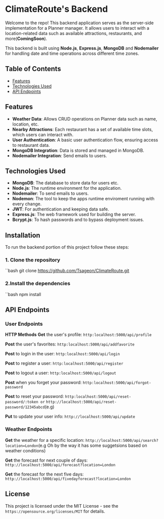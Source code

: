 # ClimateRoute's Backend

Welcome to the repo! This backend application serves as the server-side implementation for a Planner manager. It allows users to interact with a location-related data such as available attractions, restaurants, and more(**ComingSoon**).

This backend is built using **Node.js**, **Express.js**, **MongoDB** and **Nodemailer** for handling date and time operations across different time zones.

## Table of Contents

- [Features](#features)
- [Technologies Used](#technologies-used)
- [API Endpoints](#api-endpoints)

## Features

- **Weather Data**: Allows CRUD operations on Planner data such as name, location, etc.
- **Nearby Attractions**: Each restaurant has a set of available time slots, which users can interact with.
- **User Authentication**: A basic user authentication flow, ensuring access to restaurant data.
- **MongoDB Integration**: Data is stored and managed in MongoDB.
- **Nodemailer Integration**: Send emails to users.

## Technologies Used

- **MongoDB**: The database to store data for users etc.
- **Node.js**: The runtime environment for the application.
- **Nodemailer**: To send emails to users.
- **Nodemon**: The tool to keep the apps runtime enviroment
               running with every change.
- **JWT**: For authentication and keeping data safe.
- **Express.js**: The web framework used for building the server.
- **Bcrypt.js**: To hash passwords and to bypass deployment issues.

## Installation

To run the backend portion of this project follow these steps:

### 1. Clone the repository

``bash
git clone <https://github.com/Tsageon/ClimateRoute.git>

### 2.Install the dependencies

``bash
npm install

## API Endpoints

### User Endpoints

**HTTP Methods**
**Get** the user's profile:
`http:localhost:5000/api/profile`

**Post** the user's favorites:
`http:localhost:5000/api/addfavorite`

**Post** to login in the user:
`http:localhost:5000/api/login`

**Post** to register a user:
`http:localhost:5000/api/register`

**Post** to logout a user:
`http:localhost:5000/api/logout`

**Post** when you forget your password:
`http:localhost:5000/api/forgot-password`

**Post** to reset your password:
`http:localhost:5000/api/reset-password/:token or`
`http://localhost:5000/api/reset-password/12345abcd`(e.g)

**Put** to update your user info:
`http://localhost:5000/api/update`

### Weather Endpoints

**Get** the weather for a specific location:
`http://localhost:5000/api/search?location=London`(e.g Oh by the way it has some suggetsions based on weather conditions)

**Get** the forecast for next couple of days:
`http://localhost:5000/api/forecast?location=London`

**Get** the forecast for the next five days:
`http://localhost:5000/api/fivedayforecast?location=London`

## License

This project is licensed under the MIT License - see the
`https://opensource.org/licenses/MIT` for details.